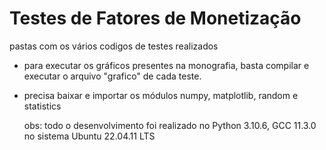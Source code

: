 # Testes de Fatores de Monetização
pastas com os vários codigos de testes realizados

- para executar os gráficos presentes na monografia, basta compilar e executar o arquivo "grafico" de cada teste.
- precisa baixar e importar os módulos numpy, matplotlib, random e statistics

  obs: todo o desenvolvimento foi realizado no Python 3.10.6, GCC 11.3.0 no sistema Ubuntu 22.04.11 LTS

